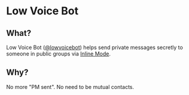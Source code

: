 # Low Voice Bot
## What?
Low Voice Bot ([@lowvoicebot](https://t.me/lowvoicebot)) helps send private messages secretly to someone in public groups via [Inline Mode](https://core.telegram.org/bots/inline).

## Why?
No more "PM sent". No need to be mutual contacts. 
